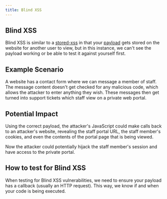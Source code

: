 ```yaml
---
title: Blind XSS
---
```


## Blind XSS

Blind XSS is similar to a [stored-xss](/knowledge/offsec/pentesting/stored-xss.md) in that your [payload](/knowledge/offsec/glossary/payload.md) gets stored on the website for another user to view, but in this instance, we can't see the payload working or be able to test it against yourself first.

## Example Scenario

A website has a contact form where we can message a member of staff. The message content doesn't get checked for any malicious code, which allows the attacker to enter anything they wish. These messages then get turned into support tickets which staff view on a private web portal.

## Potential Impact

Using the correct payload, the attacker's JavaScript could make calls back to an attacker's website, revealing the staff portal URL, the staff member's cookies, and even the contents of the portal page that is being viewed.

Now the attacker could potentially hijack the staff member's session and have access to the private portal.

## How to test for Blind XSS

When testing for Blind XSS vulnerabilities, we need to ensure your payload has a callback (usually an HTTP request). This way, we know if and when your code is being executed.
